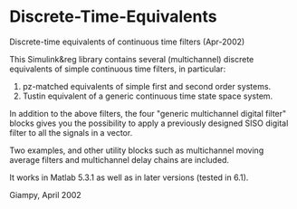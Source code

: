# Discrete-Time-Equivalents
Discrete-time equivalents of continuous time filters (Apr-2002)

This Simulink&reg library contains several (multichannel) discrete equivalents
of simple continuous time filters, in particular:

1) pz-matched equivalents of simple first and second order systems.
2) Tustin equivalent of a generic continuous time state space system.

In addition to the above filters, the four "generic multichannel digital
filter" blocks gives you the possibility to apply a previously
designed SISO digital filter to all the signals in a vector.

Two examples, and other utility blocks such as multichannel moving average
filters and multichannel delay chains are included.

It works in Matlab 5.3.1 as well as in later versions (tested in 6.1).

Giampy, April 2002
